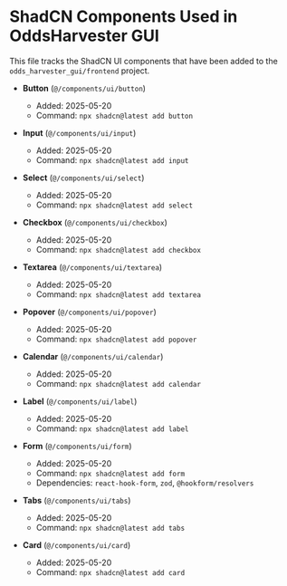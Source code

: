 # ShadCN Components Used in OddsHarvester GUI

This file tracks the ShadCN UI components that have been added to the `odds_harvester_gui/frontend` project.

- **Button** (`@/components/ui/button`)
  - Added: 2025-05-20
  - Command: `npx shadcn@latest add button`

- **Input** (`@/components/ui/input`)
  - Added: 2025-05-20
  - Command: `npx shadcn@latest add input`

- **Select** (`@/components/ui/select`)
  - Added: 2025-05-20
  - Command: `npx shadcn@latest add select`

- **Checkbox** (`@/components/ui/checkbox`)
  - Added: 2025-05-20
  - Command: `npx shadcn@latest add checkbox`

- **Textarea** (`@/components/ui/textarea`)
  - Added: 2025-05-20
  - Command: `npx shadcn@latest add textarea`

- **Popover** (`@/components/ui/popover`)
  - Added: 2025-05-20
  - Command: `npx shadcn@latest add popover`

- **Calendar** (`@/components/ui/calendar`)
  - Added: 2025-05-20
  - Command: `npx shadcn@latest add calendar`

- **Label** (`@/components/ui/label`)
  - Added: 2025-05-20
  - Command: `npx shadcn@latest add label`

- **Form** (`@/components/ui/form`)
  - Added: 2025-05-20
  - Command: `npx shadcn@latest add form`
  - Dependencies: `react-hook-form`, `zod`, `@hookform/resolvers`
- **Tabs** (`@/components/ui/tabs`)
  - Added: 2025-05-20
  - Command: `npx shadcn@latest add tabs`

- **Card** (`@/components/ui/card`)
  - Added: 2025-05-20
  - Command: `npx shadcn@latest add card`